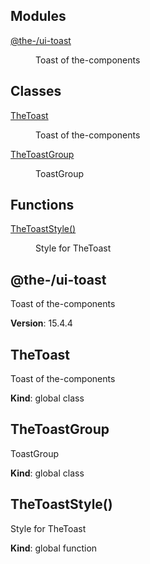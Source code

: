<!--- Code generated by @the-/script-doc. DO NOT EDIT. -->

## Modules

<dl>
<dt><a href="#module_@the-/ui-toast">@the-/ui-toast</a></dt>
<dd><p>Toast of the-components</p>
</dd>
</dl>

## Classes

<dl>
<dt><a href="#TheToast">TheToast</a></dt>
<dd><p>Toast of the-components</p>
</dd>
<dt><a href="#TheToastGroup">TheToastGroup</a></dt>
<dd><p>ToastGroup</p>
</dd>
</dl>

## Functions

<dl>
<dt><a href="#TheToastStyle">TheToastStyle()</a></dt>
<dd><p>Style for TheToast</p>
</dd>
</dl>

<a name="module_@the-/ui-toast"></a>

## @the-/ui-toast
Toast of the-components

**Version**: 15.4.4  
<a name="TheToast"></a>

## TheToast
Toast of the-components

**Kind**: global class  
<a name="TheToastGroup"></a>

## TheToastGroup
ToastGroup

**Kind**: global class  
<a name="TheToastStyle"></a>

## TheToastStyle()
Style for TheToast

**Kind**: global function  
